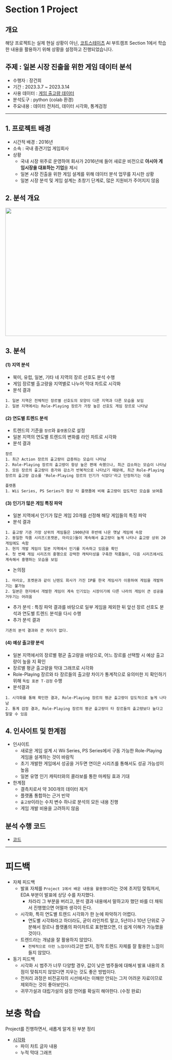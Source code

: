 # Section 1 Project

## 개요
해당 프로젝트는 실제 현실 상황이 아닌, [코트스테이츠](https://github.com/codestates) AI 부트캠프 Section 1에서 학습한 내용을 활용하기 위해 상황을 설정하고 진행되었습니다.

## 주제 : 일본 시장 진출을 위한 게임 데이터 분석
* 수행자 : 장건희
* 기간 : 2023.3.7 ~ 2023.3.14
* 사용 데이터 : [게임 출고량 데이터](https://ds-lecture-data.s3.ap-northeast-2.amazonaws.com/datasets/vgames2.csv)
* 분석도구 : python (colab 환경)
* 주요내용 : 데이터 전처리, 데이터 시각화, 통계검정
* * *

## 1. 프로젝트 배경
- 시간적 배경 : 2016년
- 소속 : 국내 중견기업 게임회사 
- 상황
  - 국내 시장 위주로 운영하여 회사가 2016년에 들어 새로운 비전으로 **아시아 게임시장을 대표하는 기업**을 제시
  - 일본 시장 진출을 위한 게임 설계를 위해 데이터 분석 업무를 지시한 상황
  - 일본 시장 분석 및 게임 설계는 초창기 단계로, 많은 지원비가 주어지지 않음



## 2. 분석 개요
<p align="center"><img src = https://i.imgur.com/NNjrbut.png width="1000" height="400"/> 

  
## 3. 분석

#### (1) 지역 분석
- 북미, 유럽, 일본, 기타 네 지역의 장르 선호도 분석 수행
- 게임 장르별 출고량을 지역별로 나누어 막대 차트로 시각화
- 분석 결과
```
1. 일본 지역은 전체적인 장르별 선호도의 모양이 다른 지역과 다른 모습을 보임
2. 일본 지역에서는 Role-Playing 장르가 가장 높은 선호도 게임 장르로 나타남
```

#### (2) 연도별 트렌드 분석
- 트렌드의 기준을 `장르`와 `플랫폼`으로 설정
- 일본 지역의 연도별 트렌드의 변화를 라인 차트로 시각화
- 분석 결과
```
장르 
1. 최근 Action 장르의 출고량이 급증하는 모습이 나타남 
2. Role-Playing 장르의 출고량이 항상 높은 편에 속했으나, 최근 감소하는 모습이 나타남
3. 모든 장르의 출고량이 증가와 감소가 반복적으로 나타났기 때문에, 최근 Role-Playing 장르의 출고량 감소를 'Role-Playing 장르의 인기가 식었다'라고 단정하기는 이름
  
플랫폼
1. Wii Series, PS Series가 항상 타 플랫폼에 비해 출고량이 압도적인 모습을 보여줌
```
#### (3) 인기가 많은 게임 특징 파악
- 일본 지역에서 인기가 많은 게임 20개를 선정해 해당 게임들의 특징 파악
- 분석 결과
```
1. 출고량 기준 가장 상위의 게임들은 1900년대 후반에 나온 옛날 게임에 속함
2. 동일한 작품 시리즈(포켓몬, 마리오)들이 계속해서 출고량이 높게 나타나 출고량 상위 20 게임에도 속함
3. 현지 개발 게임이 일본 지역에서 인기를 지속하고 있음을 확인 
4. 첫 번째 게임 시리즈의 흥행으로 강력한 캐릭터성을 구축한 작품들이, 다음 시리즈에서도 계속해서 흥행하는 모습을 보임
```
- 논의점
```
1. 마리오, 포켓몬과 같이 닌텐도 회사가 가진 IP를 한국 게임사가 이용하여 게임을 개발하기는 불가능
2. 일본은 현지에서 개발한 게임이 계속 인기있는 시장이기에 다른 나라의 게임이 큰 성공을 거두기는 어려움
```
- 추가 분석 : 특징 파악 결과를 바탕으로 일부 게임을 제외한 뒤 앞선 장르 선호도 분석과 연도별 트렌드 분석을 다시 수행
- 추가 분석 결과
```
기존의 분석 결과와 큰 차이가 없다.
```
#### (4) 예상 출고량 분석
- 일본 지역에서의 장르별 평균 출고량을 바탕으로, 어느 장르를 선택할 시 예상 출고량이 높을 지 확인
- 장르별 평균 출고량을 막대 그래프로 시각화
- Role-Playing 장르와 타 장르들의 출고량 차이가 통계적으로 유의미한 지 확인하기 위해 `독립 표본 T-검정` 수행
- 분석결과
```
1. 시각화를 통해 확인한 결과, Role-Playing 장르의 평균 출고량이 압도적으로 높게 나타남
2. 통계 검정 결과, Role-Playing 장르의 평균 출고량이 타 장르들의 출고량보다 높다고 말할 수 있음
```

## 4. 인사이트 및 한계점
- 인사이트
  - 새로운 게임 설계 시 Wii Series, PS Series에서 구동 가능한 Role-Playing 게임을 설계하는 것이 바람직
  - 초기 개발한 게임에서 성공을 거두면 연이은 시리즈를 통해서도 성공 가능성이 높음
  - 일본 유명 인기 캐릭터와의 콜라보를 통한 마케팅 효과 기대
- 한계점
  - 결측치로서 약 300개의 데이터 제거
  - 플랫폼 통합하는 근거 빈약
  - `출고량`이라는 수치 변수 하나로 분석의 모든 내용 진행
  - 게임 개발 비용을 고려하지 않음

## 분석 수행 코드
- [코드](https://github.com/kuma987/Section-1-Project/blob/main/code/Section1_Project.ipynb)

* * *
# 피드백
- 자체 피드백
  - 발표 자체를 `Project 1에서 배운 내용을 활용했다`라는 것에 초저밍 맞춰져서, EDA 부분이 발표에 상당 수를 차지했다.
    - 차라리 그 부분을 버리고, 분석 결과 내용에서 말하고자 했던 바를 더 채워서 진행했으면 어떨까 생각이 든다.
  - 시각화, 특히 연도별 트렌드 시각화가 한 눈에 파악하기 어렵다.
    - 연도별 시각화라고 하더라도, 굳이 라인차트 말고, 5년이나 10년 단위로 구분해서 장르나 플랫폼의 파이차트로 표현했으면, 더 쉽게 이해가 가능했을 것이다.
  - 트렌드라는 개념을 잘 활용하지 않았다.
    - `전체적으로 이런 느낌이다`라고만 썼지, 정작 트렌드 자체를 잘 활용한 느낌이 들지 않았다.
- 동기 피드백
  - 시각화 시 범주가 너무 다양할 경우, 값이 낮은 범주들에 대해서 발표 내용의 초점이 맞춰지지 않았다면 지우는 것도 좋은 방법이다.
  - 전처리 과정은 비전공자의 시선에서는 이해만 안되는 그저 어려운 자료이므로 제외하는 것이 좋아보인다.
  - 귀무가설과 대립가설의 설정 언어를 확실히 해야한다. (수정 완료)

# 보충 학습  
Project를 진행하면서, 새롭게 알게 된 부분 정리
- [시각화](https://github.com/kuma987/Section-1-Project/blob/main/%EB%B3%B4%EC%B6%A9%20%ED%95%99%EC%8A%B5/%EC%8B%9C%EA%B0%81%ED%99%94.ipynb)
  - 파이 차트 글자 내용
  - 누적 막대 그래프
